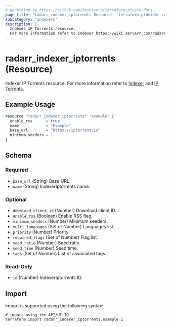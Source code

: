 ```yaml
---
# generated by https://github.com/hashicorp/terraform-plugin-docs
page_title: "radarr_indexer_iptorrents Resource - terraform-provider-radarr"
subcategory: "Indexers"
description: |-
  Indexer IP Torrents resource.
  For more information refer to Indexer https://wiki.servarr.com/radarr/settings#indexers and IP Torrents https://wiki.servarr.com/radarr/supported#iptorrents.
---
```


# radarr_indexer_iptorrents (Resource)

<!-- subcategory:Indexers -->
Indexer IP Torrents resource.
For more information refer to [Indexer](https://wiki.servarr.com/radarr/settings#indexers) and [IP Torrents](https://wiki.servarr.com/radarr/supported#iptorrents).

## Example Usage

```terraform
resource "radarr_indexer_iptorrents" "example" {
  enable_rss      = true
  name            = "Example"
  base_url        = "https://iptorrent.io"
  minimum_seeders = 1
}
```

<!-- schema generated by tfplugindocs -->
## Schema

### Required

- `base_url` (String) Base URL.
- `name` (String) IndexerIptorrents name.

### Optional

- `download_client_id` (Number) Download client ID.
- `enable_rss` (Boolean) Enable RSS flag.
- `minimum_seeders` (Number) Minimum seeders.
- `multi_languages` (Set of Number) Languages list.
- `priority` (Number) Priority.
- `required_flags` (Set of Number) Flag list.
- `seed_ratio` (Number) Seed ratio.
- `seed_time` (Number) Seed time.
- `tags` (Set of Number) List of associated tags.

### Read-Only

- `id` (Number) IndexerIptorrents ID.

## Import

Import is supported using the following syntax:

```shell
# import using the API/UI ID
terraform import radarr_indexer_iptorrents.example 1
```
